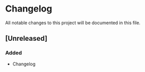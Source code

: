 # Changelog

All notable changes to this project will be documented in this file.
## [Unreleased]

### Added

- Changelog
